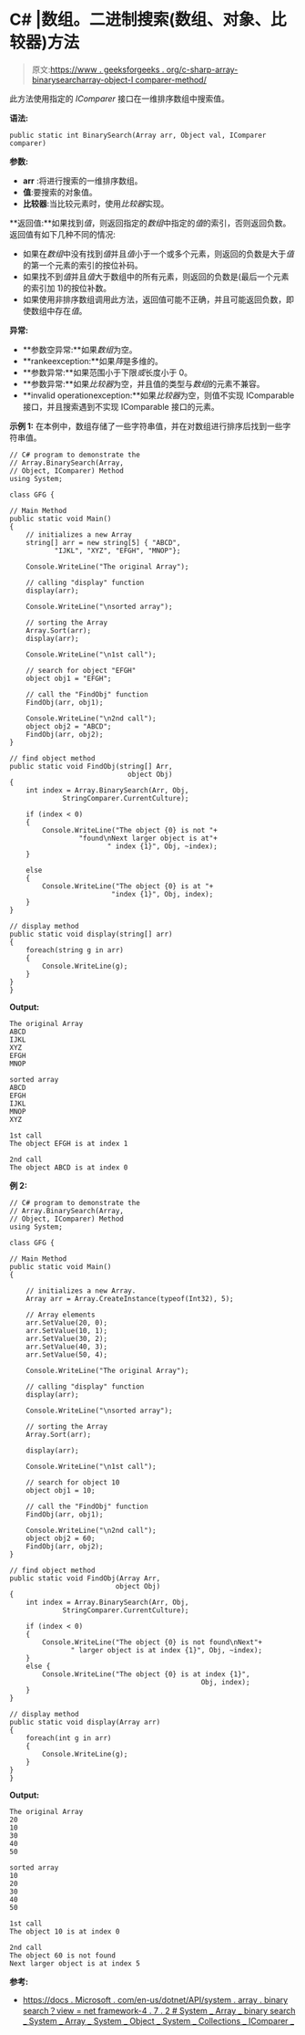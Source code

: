# C# |数组。二进制搜索(数组、对象、比较器)方法

> 原文:[https://www . geeksforgeeks . org/c-sharp-array-binarysearcharray-object-I comparer-method/](https://www.geeksforgeeks.org/c-sharp-array-binarysearcharray-object-icomparer-method/)

此方法使用指定的 *IComparer* 接口在一维排序数组中搜索值。

**语法:**

```
public static int BinarySearch(Array arr, Object val, IComparer comparer)
```

**参数:**

*   **arr** :将进行搜索的一维排序数组。
*   **值**:要搜索的对象值。
*   **比较器**:当比较元素时，使用*比较器*实现。

**返回值:**如果找到*值*，则返回指定的*数组*中指定的*值*的索引，否则返回负数。返回值有如下几种不同的情况:

*   如果在*数组*中没有找到*值*并且*值*小于一个或多个元素，则返回的负数是大于*值*的第一个元素的索引的按位补码。
*   如果找不到*值*并且*值*大于数组中的所有元素，则返回的负数是(最后一个元素的索引加 1)的按位补数。
*   如果使用非排序数组调用此方法，返回值可能不正确，并且可能返回负数，即使数组中存在*值*。

**异常:**

*   **参数空异常:**如果*数组*为空。
*   **rankeexception:**如果*阵*是多维的。
*   **参数异常:**如果范围小于下限*或*长度小于 0。
*   **参数异常:**如果*比较器*为空，并且值的类型与*数组*的元素不兼容。
*   **invalid operationexception:**如果*比较器*为空，则值不实现 IComparable 接口，并且搜索遇到不实现 IComparable 接口的元素。

**示例 1:** 在本例中，数组存储了一些字符串值，并在对数组进行排序后找到一些字符串值。

```
// C# program to demonstrate the 
// Array.BinarySearch(Array, 
// Object, IComparer) Method
using System;

class GFG {

// Main Method
public static void Main()
{
    // initializes a new Array
    string[] arr = new string[5] { "ABCD", 
           "IJKL", "XYZ", "EFGH", "MNOP"};

    Console.WriteLine("The original Array");

    // calling "display" function
    display(arr);

    Console.WriteLine("\nsorted array");

    // sorting the Array
    Array.Sort(arr);
    display(arr);

    Console.WriteLine("\n1st call");

    // search for object "EFGH"
    object obj1 = "EFGH";

    // call the "FindObj" function
    FindObj(arr, obj1);

    Console.WriteLine("\n2nd call");
    object obj2 = "ABCD";
    FindObj(arr, obj2);
}

// find object method
public static void FindObj(string[] Arr,
                             object Obj)
{
    int index = Array.BinarySearch(Arr, Obj, 
             StringComparer.CurrentCulture);

    if (index < 0) 
    {
        Console.WriteLine("The object {0} is not "+
                 "found\nNext larger object is at"+
                        " index {1}", Obj, ~index);
    }

    else
    {
        Console.WriteLine("The object {0} is at "+
                         "index {1}", Obj, index);
    }
}

// display method
public static void display(string[] arr)
{
    foreach(string g in arr)
    {
        Console.WriteLine(g);
    }
}
}
```

**Output:**

```
The original Array
ABCD
IJKL
XYZ
EFGH
MNOP

sorted array
ABCD
EFGH
IJKL
MNOP
XYZ

1st call
The object EFGH is at index 1

2nd call
The object ABCD is at index 0

```

**例 2:**

```
// C# program to demonstrate the 
// Array.BinarySearch(Array, 
// Object, IComparer) Method
using System;

class GFG {

// Main Method
public static void Main()
{

    // initializes a new Array.
    Array arr = Array.CreateInstance(typeof(Int32), 5);

    // Array elements
    arr.SetValue(20, 0);
    arr.SetValue(10, 1);
    arr.SetValue(30, 2);
    arr.SetValue(40, 3);
    arr.SetValue(50, 4);

    Console.WriteLine("The original Array");

    // calling "display" function
    display(arr);

    Console.WriteLine("\nsorted array");

    // sorting the Array
    Array.Sort(arr);

    display(arr);

    Console.WriteLine("\n1st call");

    // search for object 10
    object obj1 = 10;

    // call the "FindObj" function
    FindObj(arr, obj1);

    Console.WriteLine("\n2nd call");
    object obj2 = 60;
    FindObj(arr, obj2);
}

// find object method
public static void FindObj(Array Arr,
                          object Obj)
{
    int index = Array.BinarySearch(Arr, Obj, 
             StringComparer.CurrentCulture);

    if (index < 0) 
    {
        Console.WriteLine("The object {0} is not found\nNext"+
               " larger object is at index {1}", Obj, ~index);
    }
    else {
        Console.WriteLine("The object {0} is at index {1}",
                                               Obj, index);
    }
}

// display method
public static void display(Array arr)
{
    foreach(int g in arr)
    {
        Console.WriteLine(g);
    }
}
}
```

**Output:**

```
The original Array
20
10
30
40
50

sorted array
10
20
30
40
50

1st call
The object 10 is at index 0

2nd call
The object 60 is not found
Next larger object is at index 5

```

**参考:**

*   [https://docs . Microsoft . com/en-us/dotnet/API/system . array . binary search？view = net framework-4 . 7 . 2 # System _ Array _ binary search _ System _ Array _ System _ Object _ System _ Collections _ IComparer _](https://docs.microsoft.com/en-us/dotnet/api/system.array.binarysearch?view=netframework-4.7.2#System_Array_BinarySearch_System_Array_System_Object_System_Collections_IComparer_)
